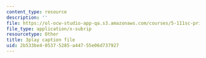 ```yaml
---
content_type: resource
description: ''
file: https://ol-ocw-studio-app-qa.s3.amazonaws.com/courses/5-111sc-principles-of-chemical-science-fall-2014/2b533be405375285a44755e06d737927_xB8xRCSyQlY.vtt
file_type: application/x-subrip
resourcetype: Other
title: 3play caption file
uid: 2b533be4-0537-5285-a447-55e06d737927
---
```


